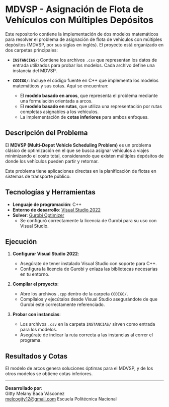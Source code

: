 # MDVSP - Asignación de Flota de Vehículos con Múltiples Depósitos

Este repositorio contiene la implementación de dos modelos matemáticos para resolver el problema de asignación de flota de vehículos con múltiples depósitos (MDVSP, por sus siglas en inglés). El proyecto está organizado en dos carpetas principales:

- **`INSTANCIAS/`**: Contiene los archivos `.csv` que representan los datos de entrada utilizados para probar los modelos. Cada archivo define una instancia del MDVSP.

- **`CODIGO/`**: Incluye el código fuente en C++ que implementa los modelos matemáticos y sus cotas. Aquí se encuentran:
  - El **modelo basado en arcos**, que representa el problema mediante una formulación orientada a arcos.
  - El **modelo basado en rutas**, que utiliza una representación por rutas completas asignables a los vehículos.
  - La implementación de **cotas inferiores** para ambos enfoques.

## Descripción del Problema

El **MDVSP (Multi-Depot Vehicle Scheduling Problem)** es un problema clásico de optimización en el que se busca asignar vehículos a  viajes minimizando el costo total, considerando que existen múltiples depósitos de donde los vehículos pueden partir y retornar.

Este problema tiene aplicaciones directas en la planificación de flotas en sistemas de transporte público.

## Tecnologías y Herramientas

- **Lenguaje de programación**: C++
- **Entorno de desarrollo**: [Visual Studio 2022](https://visualstudio.microsoft.com/)
- **Solver**: [Gurobi Optimizer](https://www.gurobi.com/)
  - Se configuró correctamente la licencia de Gurobi para su uso con Visual Studio.

## Ejecución

1. **Configurar Visual Studio 2022**:
   - Asegúrate de tener instalado Visual Studio con soporte para C++.
   - Configura la licencia de Gurobi y enlaza las bibliotecas necesarias en tu entorno.

2. **Compilar el proyecto**:
   - Abre los archivos `.cpp` dentro de la carpeta `CODIGO/`.
   - Compílalos y ejecútalos desde Visual Studio asegurándote de que Gurobi esté correctamente referenciado.

3. **Probar con instancias**:
   - Los archivos `.csv` en la carpeta `INSTANCIAS/` sirven como entrada para los modelos.
   - Asegúrate de indicar la ruta correcta a las instancias al correr el programa.

## Resultados y Cotas

El modelo de arcos genera soluciones óptimas para el MDVSP, y de los otros modelos se obtiene cotas inferiores. 

---

**Desarrollado por:**  
Gitty Melany Baca Vásconez  
melcogity12@gmail.com
Escuela Politécnica Nacional



